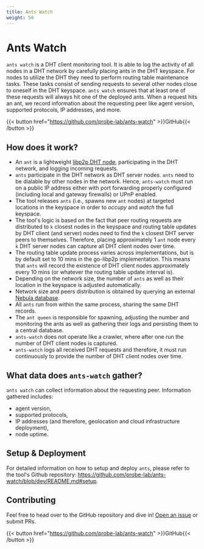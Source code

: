 ```yaml
---
title: Ants Watch
weight: 50
---
```


# Ants Watch

`ants watch` is a DHT client monitoring tool. It is able to log the activity of all nodes in a DHT network by carefully placing ants in the DHT keyspace. For nodes to utilize the DHT they need to perform routing table maintenance tasks. These tasks consist of sending requests to several other nodes close to oneself in the DHT keyspace. `ants watch` ensures that at least one of these requests will always hit one of the deployed ants. When a request hits an ant, we record information about the requesting peer like agent version, supported protocols, IP addresses, and more.

{{< button href="https://github.com/probe-lab/ants-watch" >}}GitHub{{< /button >}}

## How does it work?

* An `ant` is a lightweight [libp2p DHT node](https://github.com/libp2p/go-libp2p-kad-dht), participating in the DHT network, and logging incoming requests.
* `ants` participate in the DHT network as DHT server nodes. `ants` need to be dialable by other nodes in the network. Hence, `ants-watch` must run on a public IP address either with port forwarding properly configured (including local and gateway firewalls) or UPnP enabled.
* The tool releases `ants` (i.e., spawns new `ant` nodes) at targeted locations in the keyspace in order to _occupy_ and _watch_ the full keyspace.
* The tool's logic is based on the fact that peer routing requests are distributed to `k` closest nodes in the keyspace and routing table updates by DHT client (and server) nodes need to find the `k` closest DHT server peers to themselves. Therefore, placing approximately 1 `ant` node every `k` DHT server nodes can capture all DHT client nodes over time.
* The routing table update process varies across implementations, but is by default set to 10 mins in the go-libp2p implementation. This means that `ants` will record the existence of DHT client nodes approximately every 10 mins (or whatever the routing table update interval is).
* Depending on the network size, the number of `ants` as well as their location in the keyspace is adjusted automatically.
* Network size and peers distribution is obtained by querying an external [Nebula database](https://github.com/dennis-tra/nebula).
* All `ants` run from within the same process, sharing the same DHT records.
* The `ant queen` is responsible for spawning, adjusting the number and monitoring the ants as well as gathering their logs and persisting them to a central database.
* `ants-watch` does not operate like a crawler, where after one run the number of DHT client nodes is captured.
* `ants-watch` logs all received DHT requests and therefore, it must run continuously to provide the number of DHT client nodes over time.

## What data does `ants-watch` gather?
`ants watch` can collect information about the requesting peer. Information gathered includes: 
- agent version,
- supported protocols,
- IP addresses (and therefore, geolocation and cloud infrastructure deployment),
- node uptime.

## Setup & Deployment
For detailed information on how to setup and deploy `ants`, please refer to the tool's Github repository: https://github.com/probe-lab/ants-watch/blob/dev/README.md#setup.

## Contributing
Feel free to head over to the GitHub repository and dive in! [Open an issue](https://github.com/probe-lab/ants-watch) or submit PRs.

{{< button href="https://github.com/probe-lab/ants-watch" >}}GitHub{{< /button >}}
